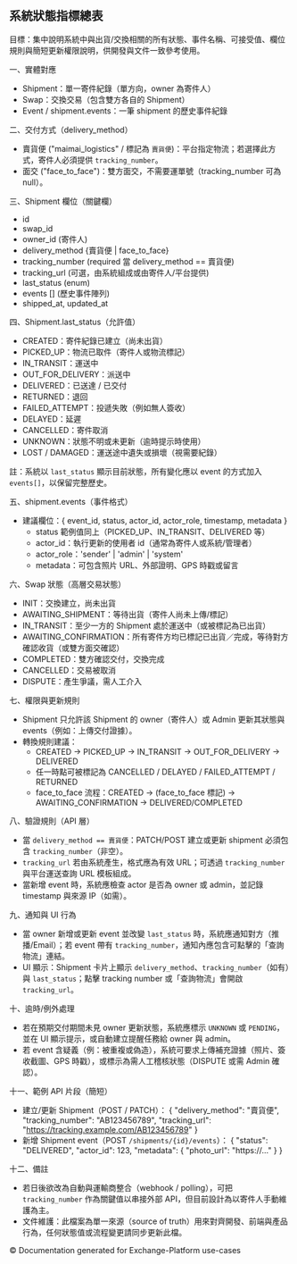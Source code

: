 ## 系統狀態指標總表

目標：集中說明系統中與出貨/交換相關的所有狀態、事件名稱、可接受值、欄位規則與簡短更新權限說明，供開發與文件一致參考使用。

一、實體對應
- Shipment：單一寄件紀錄（單方向，owner 為寄件人）
- Swap：交換交易（包含雙方各自的 Shipment）
- Event / shipment.events：一筆 shipment 的歷史事件紀錄

二、交付方式（delivery_method）
- 賣貨便 ("maimai_logistics" / 標記為 `賣貨便`)：平台指定物流；若選擇此方式，寄件人必須提供 `tracking_number`。
- 面交 ("face_to_face")：雙方面交，不需要運單號（tracking_number 可為 null）。

三、Shipment 欄位（關鍵欄）
- id
- swap_id
- owner_id (寄件人)
- delivery_method {賣貨便 | face_to_face}
- tracking_number (required 當 delivery_method == 賣貨便)
- tracking_url (可選，由系統組成或由寄件人/平台提供)
- last_status (enum)
- events [] (歷史事件陣列)
- shipped_at, updated_at

四、Shipment.last_status（允許值）
- CREATED：寄件紀錄已建立（尚未出貨）
- PICKED_UP：物流已取件（寄件人或物流標記）
- IN_TRANSIT：運送中
- OUT_FOR_DELIVERY：派送中
- DELIVERED：已送達 / 已交付
- RETURNED：退回
- FAILED_ATTEMPT：投遞失敗（例如無人簽收）
- DELAYED：延遲
- CANCELLED：寄件取消
- UNKNOWN：狀態不明或未更新（逾時提示時使用）
- LOST / DAMAGED：運送途中遺失或損壞（視需要紀錄）

註：系統以 `last_status` 顯示目前狀態，所有變化應以 event 的方式加入 `events[]`，以保留完整歷史。

五、shipment.events（事件格式）
- 建議欄位：{ event_id, status, actor_id, actor_role, timestamp, metadata }
  - status 範例值同上（PICKED_UP、IN_TRANSIT、DELIVERED 等）
  - actor_id：執行更新的使用者 id（通常為寄件人或系統/管理者）
  - actor_role：'sender' | 'admin' | 'system'
  - metadata：可包含照片 URL、外部證明、GPS 時戳或留言

六、Swap 狀態（高層交易狀態）
- INIT：交換建立，尚未出貨
- AWAITING_SHIPMENT：等待出貨（寄件人尚未上傳/標記）
- IN_TRANSIT：至少一方的 Shipment 處於運送中（或被標記為已出貨）
- AWAITING_CONFIRMATION：所有寄件方均已標記已出貨／完成，等待對方確認收貨（或雙方面交確認）
- COMPLETED：雙方確認交付，交換完成
- CANCELLED：交易被取消
- DISPUTE：產生爭議，需人工介入

七、權限與更新規則
- Shipment 只允許該 Shipment 的 owner（寄件人）或 Admin 更新其狀態與 events（例如：上傳交付證據）。
- 轉換規則建議：
  - CREATED -> PICKED_UP -> IN_TRANSIT -> OUT_FOR_DELIVERY -> DELIVERED
  - 任一時點可被標記為 CANCELLED / DELAYED / FAILED_ATTEMPT / RETURNED
  - face_to_face 流程：CREATED -> (face_to_face 標記) -> AWAITING_CONFIRMATION -> DELIVERED/COMPLETED

八、驗證規則（API 層）
- 當 `delivery_method == 賣貨便`：PATCH/POST 建立或更新 shipment 必須包含 `tracking_number`（非空）。
- `tracking_url` 若由系統產生，格式應為有效 URL；可透過 `tracking_number` 與平台運送查詢 URL 模板組成。
- 當新增 event 時，系統應檢查 actor 是否為 owner 或 admin，並記錄 timestamp 與來源 IP（如需）。

九、通知與 UI 行為
- 當 owner 新增或更新 event 並改變 `last_status` 時，系統應通知對方（推播/Email）；若 event 帶有 `tracking_number`，通知內應包含可點擊的「查詢物流」連結。
- UI 顯示：Shipment 卡片上顯示 `delivery_method`、`tracking_number`（如有）與 `last_status`；點擊 tracking number 或「查詢物流」會開啟 `tracking_url`。

十、逾時/例外處理
- 若在預期交付期間未見 owner 更新狀態，系統應標示 `UNKNOWN` 或 `PENDING`，並在 UI 顯示提示，或自動建立提醒任務給 owner 與 admin。
- 若 event 含疑義（例：被重複或偽造），系統可要求上傳補充證據（照片、簽收截圖、GPS 時戳），或標示為需人工稽核狀態（DISPUTE 或需 Admin 確認）。

十一、範例 API 片段（簡短）
- 建立/更新 Shipment（POST / PATCH）：
  {
    "delivery_method": "賣貨便",
    "tracking_number": "AB123456789",
    "tracking_url": "https://tracking.example.com/AB123456789"
  }
- 新增 Shipment event（POST `/shipments/{id}/events`）：
  {
    "status": "DELIVERED",
    "actor_id": 123,
    "metadata": { "photo_url": "https://..." }
  }

十二、備註
- 若日後欲改為自動與運輸商整合（webhook / polling），可把 `tracking_number` 作為關鍵值以串接外部 API，但目前設計為以寄件人手動維護為主。
- 文件維護：此檔案為單一來源（source of truth）用來對齊開發、前端與產品行為，任何狀態值或流程變更請同步更新此檔。

© Documentation generated for Exchange-Platform use-cases
